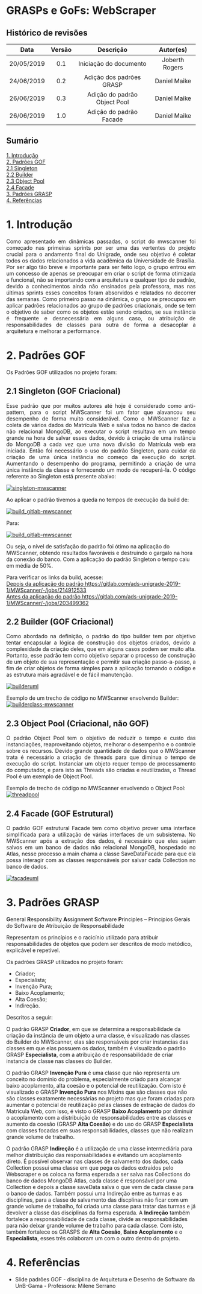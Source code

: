 # GRASPs e GoFs: WebScraper

## Histórico de revisões

|   Data   |  Versão  |        Descrição       |          Autor(es)          |
|:--------:|:--------:|:----------------------:|:---------------------------:|
|  20/05/2019 |  0.1 | Iniciação do documento  |  Joberth Rogers|
|  24/06/2019 |  0.2 | Adição dos padrões GRASP  |  Daniel Maike |
|  26/06/2019 |  0.3 | Adição do padrão Object Pool  |  Daniel Maike |
|  26/06/2019 |  1.0 | Adição do padrão Facade  |  Daniel Maike |

## Sumário

[1. Introdução](#1-introducao) <br>
[2. Padrões GOF](#2-padroes-gof) <br>
[2.1 Singleton](#21-singleton) <br>
[2.2 Builder](#22-builder) <br>
[2.3 Object Pool](#23-object-pool) <br>
[2.4 Facade](#24-facade) <br>
[3. Padrões GRASP](#3-padroes-grasp) <br>
[4. Referências](#4-referencias) <br>

# 1. Introdução

<p style="text-align: justify">
  Como apresentado em dinâmicas passadas, o script do mwscanner foi começado nas primeiras sprints por ser uma das vertentes do projeto crucial para o andamento final do Unigrade, onde seu objetivo é coletar todos os dados relacionados a vida acadêmica da Universidade de Brasília. Por ser algo tão breve e importante para ser feito logo, o grupo entrou em um concesso de apenas se preocupar em criar o script de forma otimizada e funcional, não se importando com a arquitetura e qualquer tipo de padrão, devido a conhecimentos ainda não ensinados pela professora, mas nas últimas sprints  esses conceitos foram absorvidos e relatados no decorrer das semanas. Como primeiro passo na dinâmica, o grupo se preocupou em aplicar padrões relacionados ao grupo de padrões criacionais, onde se tem o objetivo de saber como os objetos estão sendo criados, se sua instância é frequente  e  desnecessária em alguns caso, ou atribuição de responsabilidades de classes para outra de forma a desacoplar a arquitetura e melhorar a performance.
</p>

# 2. Padrões GOF

Os Padrões GOF utilizados no projeto foram:

## 2.1 Singleton (GOF Criacional)

<p style="text-align: justify">
  Esse padrão que por muitos autores até hoje é considerado como anti-pattern, para o script MWScanner foi um fator que alavancou seu desempenho de forma muito considerável. Como o MWScanner faz a coleta de vários dados do Matrícula Web e salva todos no banco de dados não relacional MongoDB, ao executar o script resultava em um tempo grande na hora de salvar esses dados, devido à criação de uma instância do MongoDB a cada vez que uma nova divisão do Matrícula web era iniciada. Então foi necessário o uso do padrão Singleton, para cuidar da criação de uma única instância no começo da execução do script. Aumentando o desempenho do programa, permitindo a criação de uma única instância da classe e fornecendo um modo de recuperá-la. O código referente ao Singleton está presente abaixo:
</p>

[![singleton-mwscanner](img/singleton_mwscanner.png)](img/singleton_mwscanner.png)

<p style="text-align: justify">
  Ao aplicar o padrão tivemos a queda no tempos de execução da build de:
</p>

[![build_gitlab-mwscanner](img/build_gitlab1.png)](img/build_gitlab1.png)

<p>
  Para:
</p>

[![build_gitlab-mwscanner](img/build_gitlab2.png)](img/build_gitlab2.png)

<p>
  Ou seja, o nível de satisfação do padrão foi ótimo na aplicação do MWScanner, obtendo resultados favoráveis e destruindo o gargalo na hora da conexão do banco.
  Com a aplicação do padrão Singleton o tempo caiu em média de 50%.
</p>

<p> Para verificar os links da build, acesse:
  <br>
  <a href="https://gitlab.com/ads-unigrade-2019-1/MWScanner/-/jobs/214912533">
    Depois da aplicação do padrão https://gitlab.com/ads-unigrade-2019-1/MWScanner/-/jobs/214912533
  </a>
  <br>
  <a href="https://gitlab.com/ads-unigrade-2019-1/MWScanner/-/jobs/203499362">
    Antes da aplicação do padrão https://gitlab.com/ads-unigrade-2019-1/MWScanner/-/jobs/203499362
  </a>
</p>

## 2.2 Builder (GOF Criacional)

<p style="text-align: justify">
  Como abordado na definição, o padrão do tipo builder tem por objetivo tentar encapsular a lógica de construção dos objetos criados, devido a complexidade da criação deles, que em alguns casos podem ser muito alta. Portanto, esse padrão tem como objetivo separar o processo de construção de um objeto de sua representação e permitir sua criação passo-a-passo, a fim de criar objetos de forma simples para a aplicação tornando o código e as estrutura mais agradável e de fácil manutenção.
</p>

[![builderuml](img/builderuml.png)](img/builderuml.png)

Exemplo de um trecho de código no MWScanner envolvendo Builder: <br>
[![builderclass-mwscanner](img/builder.png)](img/builder.png)

## 2.3 Object Pool (Criacional, não GOF)

<p style="text-align: justify">
  O padrão Object Pool tem o objetivo de reduzir o tempo e custo das instanciações, reaproveitando objetos, melhorar o desempenho e o controle sobre os recursos. Devido grande quantidade de dados que o MWScanner trata é necessário a criação de threads para que diminua o tempo de execução do script. Instanciar um objeto requer tempo de processamento do computador, e para isto as Threads são criadas e reutilizadas, o Thread Pool é um exemplo de Object Pool.
</p>

Exemplo de  trecho de código no MWScanner envolvendo o Object Pool: <br>
[![threadpool](img/threadpool.png)](img/threadpool.png)

## 2.4 Facade (GOF Estrutural)

<p style="text-align: justify">
  O padrão GOF estrutural Facade tem como objetivo prover uma interface simplificada para a utilização de várias interfaces de um subsistema. No MWScanner após a extração dos dados, é necessário que eles sejam salvos em um banco de dados não relacional MongoDB, hospedado no Atlas, nesse processo a main chama a classe SaveDataFacade para que ela possa interagir com as classes responsáveis por salvar cada Collection no banco de dados.
</p>

[![facadeuml](img/facadeuml.png)](img/facadeuml.png)

# 3. Padrões GRASP

**G**eneral **R**esponsibility **A**ssignment **S**oftware **P**rinciples – Princípios Gerais do Software de Atribuição de Responsabilidade

Representam os princípios e o racicínio utilizado para atribuir responsabilidades de objetos que podem ser descritos de modo metódico, explicável e repetível.

Os padrões GRASP utilizados no projeto foram:

* Criador;
* Especialista;
* Invenção Pura;
* Baixo Acoplamento;
* Alta Coesão;
* Indireção.

Descritos a seguir:

O padrão GRASP **Criador**, em que se determina a responsabilidade da criação da instância de um objeto a uma classe, é visualizado nas classes do Builder do MWScanner, elas são responsáveis por criar instancias das classes em que elas possuem os dados, também é visualizado o padrão GRASP **Especialista**, com a atribuição de responsabilidade de criar instancia de classe nas classes do Builder.

O padrão GRASP **Invenção Pura** é uma classe que não representa um conceito no domínio do problema, especialmente criado para alcançar baixo acoplamento, alta coesão e o potencial de reutilização. Com isto é visualizado o GRASP **Invenção Pura** nos Mixins que são classes que não são classes exatamente necessárias no projeto mas que foram criadas para aumentar o potencial de reutilização pelas classes de extração de dados do Matricula Web, com isso, é visto o GRASP **Baixo Acoplamento** por diminuir o acoplamento com a distribuição de responsabilidades entre as classes e aumento da coesão (GRASP **Alta Coesão**) e do uso do GRASP **Especialista** com classes focadas em suas responsabilidades, classes que não realizam grande volume de trabalho.

O padrão GRASP **Indireção** é a utilização de uma classe intermediária para melhor distribuição das responsabilidades e evitando um acoplamento direto. É possível observar nas classes de salvamento dos dados, cada Collection possui uma classe em que pega os dados extraídos pelo Webscraper e os coloca na forma esperada a ser salva nas Collections do banco de dados MongoDB Atlas, cada classe é responsável por uma Collection e depois a classe saveData salva o que vem de cada classe para o banco de dados. Também possui uma Indireção entre as turmas e as disciplinas, para a classe de salvamento das discplinas não ficar com um grande volume de trabalho, foi criada uma classe para tratar das turmas e já devolver a classe das disciplinas da forma esperada. A **Indireção** também fortalece a responsabilidade de cada classe, divide as responsabilidades para não deixar grande volume de trabalho para cada classe. Com isto, também fortalece os GRASPS de **Alta Coesão**, **Baixo Acoplamento** e o **Especialista**, esses três colaboram um com o outro dentro do projeto.

# 4. Referências

* Slide padrões GOF - disciplina de Arquitetura e Desenho de Software da UnB-Gama - Professora: Milene Serrano